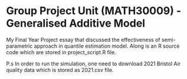 # Group Project Unit (MATH30009) - Generalised Additive Model

My Final Year Project essay that discussed the effectiveness of semi-parametric approach in quantile estimation model. Along is an R source code which are stored in project_script.R file. 

P.s In order to run the simulation, one need to download 2021 Bristol Air quality data which is stored as 2021.csv file.
